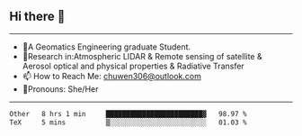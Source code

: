 ## Hi there 👋
---
- 🌱A Geomatics Engineering graduate Student.
- 🔭Research in:Atmospheric LIDAR & Remote sensing of satellite & Aerosol optical and physical properties & Radiative Transfer
- 📫 How to Reach Me: chuwen306@outlook.com
- 🍒Pronouns: She/Her
---

<!--START_SECTION:waka-->

```txt
Other   8 hrs 1 min     ████████████████████████▓   98.97 %
TeX     5 mins          ▒░░░░░░░░░░░░░░░░░░░░░░░░   01.03 %
```

<!--END_SECTION:waka-->







